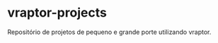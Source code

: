 vraptor-projects
================

Repositório de projetos de pequeno e grande porte utilizando vraptor.
